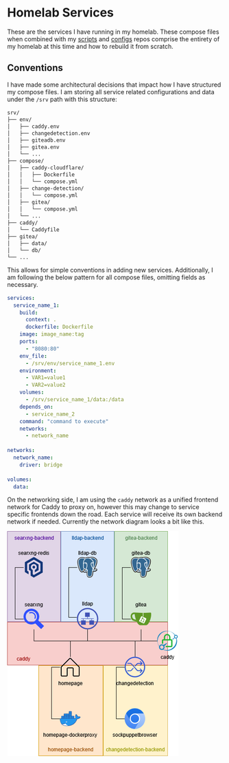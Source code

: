 # Homelab Services

These are the services I have running in my homelab. These compose files when combined with my [scripts](#) and [configs](#) repos comprise the entirety of my homelab at this time and how to rebuild it from scratch.

## Conventions

I have made some architectural decisions that impact how I have structured my compose files. I am storing all service related configurations and data under the `/srv` path with this structure:

```
srv/
├── env/
│   ├── caddy.env
│   ├── changedetection.env
│   ├── giteadb.env
│   ├── gitea.env
│   └── ...
├── compose/
│   ├── caddy-cloudflare/
│   │   ├── Dockerfile
│   │   └── compose.yml
│   ├── change-detection/
│   │   └── compose.yml
│   ├── gitea/
│   │   └── compose.yml
│   └── ...
├── caddy/
│   └── Caddyfile
├── gitea/
│   ├── data/
│   └── db/
└── ...
```

This allows for simple conventions in adding new services. Additionally, I am following the below pattern for all compose files, omitting fields as necessary.

```yml
services:
  service_name_1:
    build:
      context: .
      dockerfile: Dockerfile
    image: image_name:tag
    ports:
      - "8080:80"
    env_file:
      - /srv/env/service_name_1.env
    environment:
      - VAR1=value1
      - VAR2=value2
    volumes:
      - /srv/service_name_1/data:/data
    depends_on:
      - service_name_2
    command: "command to execute"
    networks:
      - network_name

networks:
  network_name:
    driver: bridge

volumes:
  data:
```

On the networking side, I am using the `caddy` network as a unified frontend network for Caddy to proxy on, however this may change to service specific frontends down the road. Each service will receive its own backend network if needed. Currently the network diagram looks a bit like this.

![docker network diagram](docs/imgs/docker-network.png)